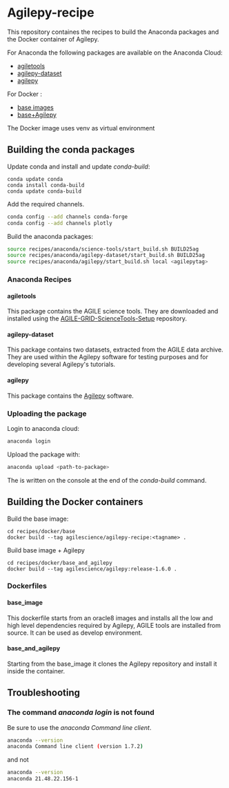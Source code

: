 # Agilepy-recipe
This repository containes the recipes to build the Anaconda packages and the Docker container of Agilepy.

For Anaconda the following packages are available on the Anaconda Cloud:
* [agiletools](https://anaconda.org/agilescience/agiletools)
* [agilepy-dataset](https://anaconda.org/agilescience/agilepy-dataset)
* [agilepy](https://anaconda.org/agilescience/agilepy)


For Docker :
* [base images](https://hub.docker.com/repository/docker/agilescience/agilepy-recipe)
* [base+Agilepy](https://hub.docker.com/repository/docker/agilescience/agilepy)

The Docker image uses venv as virtual environment

## Building the conda packages
Update conda and install and update *conda-build*:
```
conda update conda
conda install conda-build
conda update conda-build
```
Add the required channels.
```bash
conda config --add channels conda-forge
conda config --add channels plotly
```

Build the anaconda packages:
```bash
source recipes/anaconda/science-tools/start_build.sh BUILD25ag
source recipes/anaconda/agilepy-dataset/start_build.sh BUILD25ag
source recipes/anaconda/agilepy/start_build.sh local <agilepytag>
```
### Anaconda Recipes
#### agiletools

This package contains the AGILE science tools. They are downloaded and installed using the [AGILE-GRID-ScienceTools-Setup](https://github.com/AGILESCIENCE/AGILE-GRID-ScienceTools-Setup) repository.
#### agilepy-dataset

This package contains two datasets, extracted from the AGILE data archive. They are used within the Agilepy software for testing purposes and for developing several Agilepy's tutorials.    
#### agilepy

This package contains the [Agilepy](https://github.com/AGILESCIENCE/Agilepy) software. 

### Uploading the package
Login to anaconda cloud:
```bash
anaconda login
```
Upload the package with:
```bash
anaconda upload <path-to-package>
```
The *<path-to-package>* is written on the console at the end of the *conda-build* command.


## Building the Docker containers


Build the base image:
```
cd recipes/docker/base
docker build --tag agilescience/agilepy-recipe:<tagname> .
```

Build base image + Agilepy
```
cd recipes/docker/base_and_agilepy
docker build --tag agilescience/agilepy:release-1.6.0 .
```

### Dockerfiles
#### base_image
This dockerfile starts from an oracle8 images and installs all the low and high level dependencies required by Agilepy, AGILE tools are installed from source. It can be used as develop environment.
#### base_and_agilepy
Starting from the base_image it clones the Agilepy repository and install it inside the container.

## Troubleshooting

### The command *anaconda login* is not found
Be sure to use the *anaconda Command line client*.
```bash
anaconda --version
anaconda Command line client (version 1.7.2)
```
and not
```bash
anaconda --version
anaconda 21.48.22.156-1
```

